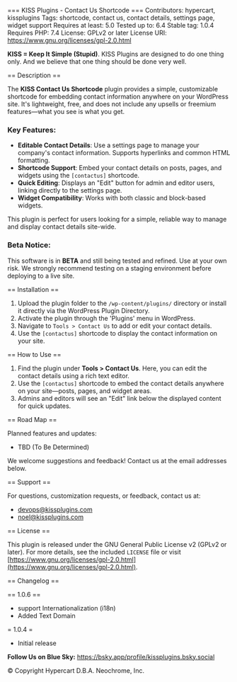 
=== KISS Plugins - Contact Us Shortcode ===
Contributors: hypercart, kissplugins
Tags: shortcode, contact us, contact details, settings page, widget support
Requires at least: 5.0
Tested up to: 6.4
Stable tag: 1.0.4
Requires PHP: 7.4
License: GPLv2 or later
License URI: https://www.gnu.org/licenses/gpl-2.0.html

**KISS = Keep It Simple (Stupid)**. KISS Plugins are designed to do one thing only. And we believe that one thing should be done very well.

== Description ==

The **KISS Contact Us Shortcode** plugin provides a simple, customizable shortcode for embedding contact information anywhere on your WordPress site. It's lightweight, free, and does not include any upsells or freemium features—what you see is what you get.

### Key Features:
- **Editable Contact Details**: Use a settings page to manage your company's contact information. Supports hyperlinks and common HTML formatting.
- **Shortcode Support**: Embed your contact details on posts, pages, and widgets using the `[contactus]` shortcode.
- **Quick Editing**: Displays an "Edit" button for admin and editor users, linking directly to the settings page.
- **Widget Compatibility**: Works with both classic and block-based widgets.

This plugin is perfect for users looking for a simple, reliable way to manage and display contact details site-wide.

### Beta Notice:
This software is in **BETA** and still being tested and refined. Use at your own risk. We strongly recommend testing on a staging environment before deploying to a live site.

== Installation ==

1. Upload the plugin folder to the `/wp-content/plugins/` directory or install it directly via the WordPress Plugin Directory.
2. Activate the plugin through the 'Plugins' menu in WordPress.
3. Navigate to `Tools > Contact Us` to add or edit your contact details.
4. Use the `[contactus]` shortcode to display the contact information on your site.

== How to Use ==

1. Find the plugin under **Tools > Contact Us**. Here, you can edit the contact details using a rich text editor.
2. Use the `[contactus]` shortcode to embed the contact details anywhere on your site—posts, pages, and widget areas.
3. Admins and editors will see an "Edit" link below the displayed content for quick updates.

== Road Map ==

Planned features and updates:
- TBD (To Be Determined)

We welcome suggestions and feedback! Contact us at the email addresses below.

== Support ==

For questions, customization requests, or feedback, contact us at:
- devops@kissplugins.com
- noel@kissplugins.com

== License ==

This plugin is released under the GNU General Public License v2 (GPLv2 or later). For more details, see the included `LICENSE` file or visit [https://www.gnu.org/licenses/gpl-2.0.html](https://www.gnu.org/licenses/gpl-2.0.html).

== Changelog ==

== 1.0.6 ==
- support Internationalization (i18n)
- Added Text Domain

= 1.0.4 =
- Initial release

**Follow Us on Blue Sky:**
https://bsky.app/profile/kissplugins.bsky.social

© Copyright Hypercart D.B.A. Neochrome, Inc.
